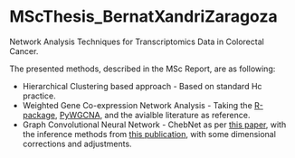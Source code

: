 # MScThesis_BernatXandriZaragoza
Network Analysis Techniques for Transcriptomics Data in Colorectal Cancer.

The presented methods, described in the MSc Report, are as following:
 - Hierarchical Clustering based approach - Based on standard Hc practice.
 - Weighted Gene Co-expression Network Analysis - Taking the [R-package](https://github.com/cran/WGCNA), [PyWGCNA](https://academic.oup.com/bioinformatics/article/39/7/btad415/7218311), and the avialble literature as reference.
 - Graph Convolutional Neural Network - ChebNet as per [this paper](https://arxiv.org/abs/1606.09375), with the inference methods from [this publication](https://pubmed.ncbi.nlm.nih.gov/33437754/), with some dimensional corrections and adjustments.
